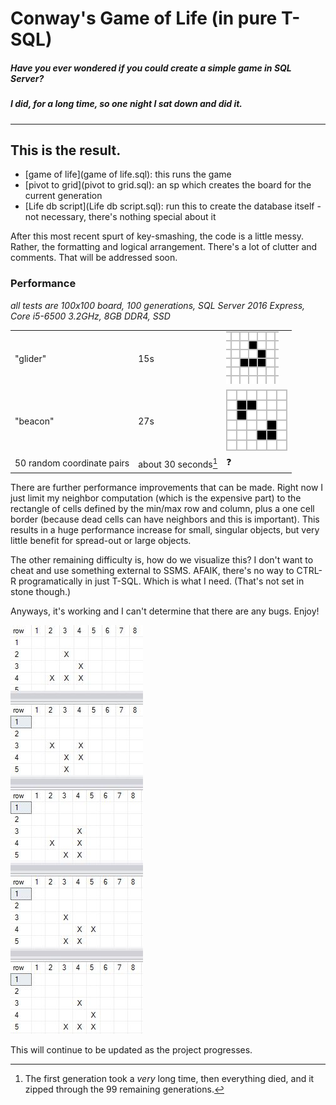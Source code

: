 # Conway's Game of Life (in pure T-SQL)
##### Have you ever wondered if you could create a simple game in SQL Server? 
##### I did, for a long time, so one night I sat down and did it.

---
This is the result.
---

- [game of life](game of life.sql): this runs the game
- [pivot to grid](pivot to grid.sql): an sp which creates the board for the current generation
- [Life db script](Life db script.sql): run this to create the database itself - not necessary, there's nothing special about it

After this most recent spurt of key-smashing, the code is a little messy. Rather, the formatting and logical arrangement. There's a lot of clutter and comments. That will be addressed soon.

### Performance

*all tests are 100x100 board, 100 generations, SQL Server 2016 Express, Core i5-6500 3.2GHz, 8GB DDR4, SSD*

||||
|---|---|---|
|"glider"|15s|![](/res/Game_of_life_animated_glider.gif)|
|"beacon"|27s|![](/res/Game_of_life_beacon.gif)|
|50 random coordinate pairs|about 30 seconds[^1]| :question: |

There are further performance improvements that can be made. Right now I just limit my neighbor computation (which is the expensive part) to the rectangle of cells defined by the min/max row and column, plus a one cell border (because dead cells can have neighbors and this is important). 
This results in a huge performance increase for small, singular objects, but very little benefit for spread-out or large objects.

The other remaining difficulty is, how do we visualize this? I don't want to cheat and use something external to SSMS. AFAIK, there's no way to CTRL-R programatically in just T-SQL. Which is what I need.
(That's not set in stone though.)

Anyways, it's working and I can't determine that there are any bugs. Enjoy!

[^1]: The first generation took a _very_ long time, then everything died, and it zipped through the 99 remaining generations.

![](/res/poc.jpg)

This will continue to be updated as the project progresses.
